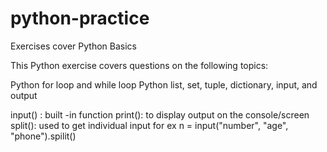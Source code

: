 # python-practice
 Exercises cover Python Basics

This Python exercise covers questions on the following topics:

Python for loop and while loop
Python list, set, tuple, dictionary, input, and output

input() : built -in function 
print(): to display output on the console/screen
split(): used to get individual input 
for ex n = input("number", "age", "phone").spilit()
